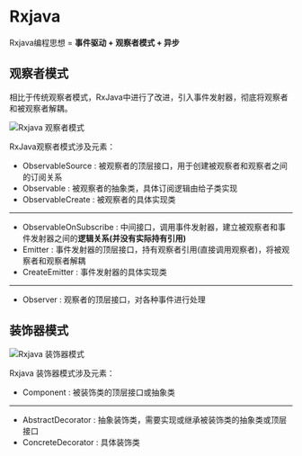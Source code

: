 # Rxjava

Rxjava编程思想 = **事件驱动 + 观察者模式 + 异步**

## 观察者模式

相比于传统观察者模式，RxJava中进行了改进，引入事件发射器，彻底将观察者和被观察者解耦。

![Rxjava 观察者模式](https://cdn.jsdelivr.net/gh/wshtx/myImageHosting/img/20221103161044.png)

RxJava观察者模式涉及元素：

- ObservableSource : 被观察者的顶层接口，用于创建被观察者和观察者之间的订阅关系
- Observable : 被观察者的抽象类，具体订阅逻辑由给子类实现
- ObservableCreate : 被观察者的具体实现类
  
---

- ObservableOnSubscribe : 中间接口，调用事件发射器，建立被观察者和事件发射器之间的**逻辑关系(并没有实际持有引用)**
- Emitter : 事件发射器的顶层接口，持有观察者引用(直接调用观察者)，将被观察者和观察者解耦
- CreateEmitter : 事件发射器的具体实现类

---

- Observer : 观察者的顶层接口，对各种事件进行处理
  
## 装饰器模式

![Rxjava 装饰器模式](https://cdn.jsdelivr.net/gh/wshtx/myImageHosting/img/20221103172149.png)

Rxjava 装饰器模式涉及元素：

- Component : 被装饰类的顶层接口或抽象类
  
---

- AbstractDecorator : 抽象装饰类，需要实现或继承被装饰类的抽象类或顶层接口
- ConcreteDecorator : 具体装饰类
